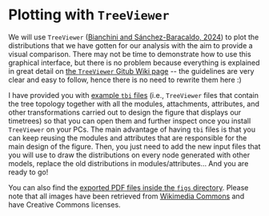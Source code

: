 
# Plotting with `TreeViewer`

We will use `TreeViewer` ([Bianchini and Sánchez-Baracaldo, 2024](https://doi.org/10.1002/ece3.10873)) to plot the distributions that we have gotten for our analysis with the aim to provide a visual comparison. There may not be time to demonstrate how to use this graphical interface, but there is no problem because everything is explained in great detail on [the `TreeViewer` Gitub Wiki page](https://github.com/arklumpus/TreeViewer/wiki/Plotting-multiple-age-distributions) -- the guidelines are very clear and easy to follow, hence there is no need to rewrite them here :)

I have provided you with [example `tbi` files](tbi_files) (i.e., `TreeViewer` files that contain the tree topology together with all the modules, attachments, attributes, and other transformations carried out to design the figure that displays our timetrees) so that you can open them and further inspect once you install `TreeViewer` on your PCs. The main advantage of having `tbi` files is that you can keep reusing the modules and attributes that are responsible for the main design of the figure. Then, you just need to add the new input files that you will use to draw the distributions on every node generated with other models, replace the old distributions in modules/attributes... And you are ready to go!

You can also find the [exported PDF files inside the `figs` directory](figs). Please note that all images have been retrieved from [Wikimedia Commons](https://commons.wikimedia.org/wiki/Main_Page) and have Creative Commons licenses.

